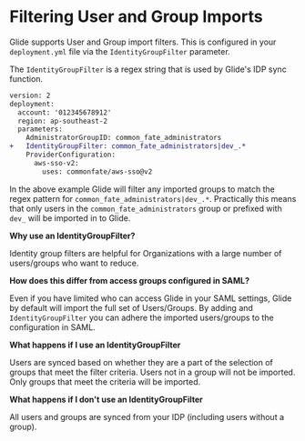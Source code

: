 # Filtering User and Group Imports

Glide supports User and Group import filters. This is configured in your `deployment.yml` file via the `IdentityGroupFilter` parameter.

The `IdentityGroupFilter` is a regex string that is used by Glide's IDP sync function.

```diff
version: 2
deployment:
  account: '012345678912'
  region: ap-southeast-2
  parameters:
    AdministratorGroupID: common_fate_administrators
+   IdentityGroupFilter: common_fate_administrators|dev_.*
    ProviderConfiguration:
      aws-sso-v2:
        uses: commonfate/aws-sso@v2
```

In the above example Glide will filter any imported groups to match the regex pattern for `common_fate_administrators|dev_.*`. Practically this means that only users in the `common_fate_administrators` group or prefixed with `dev_` will be imported in to Glide.

**Why use an IdentityGroupFilter?**

Identity group filters are helpful for Organizations with a large number of users/groups who want to reduce.

**How does this differ from access groups configured in SAML?**

Even if you have limited who can access Glide in your SAML settings, Glide by default will import the full set of Users/Groups. By adding and `IdentityGroupFilter` you can adhere the imported users/groups to the configuration in SAML.

**What happens if I use an IdentityGroupFilter**

Users are synced based on whether they are a part of the selection of groups that meet the filter criteria. Users not in a group will not be imported. Only groups that meet the criteria will be imported.

**What happens if I don't use an IdentityGroupFilter**

All users and groups are synced from your IDP (including users without a group).
